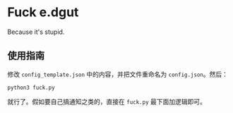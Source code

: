 # Fuck e.dgut

Because it's stupid.

## 使用指南

修改 `config_template.json` 中的内容，并把文件重命名为 `config.json`。然后：

```shell
python3 fuck.py
```

就行了。假如要自己搞通知之类的，直接在 `fuck.py` 最下面加逻辑即可。
